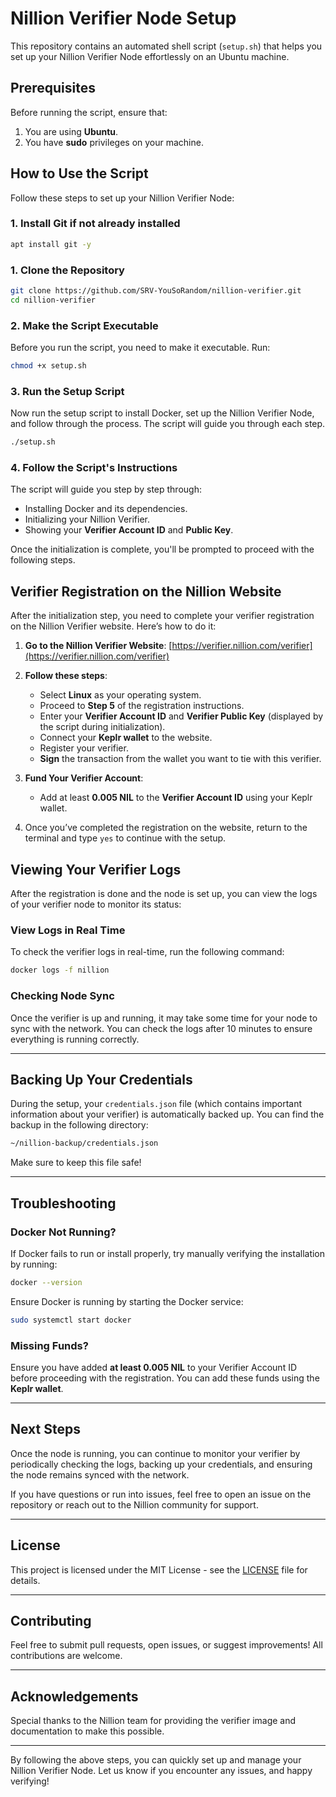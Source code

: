 # Nillion Verifier Node Setup

This repository contains an automated shell script (`setup.sh`) that helps you set up your Nillion Verifier Node effortlessly on an Ubuntu machine.

## Prerequisites

Before running the script, ensure that:

1. You are using **Ubuntu**.
2. You have **sudo** privileges on your machine.

## How to Use the Script

Follow these steps to set up your Nillion Verifier Node:

### 1. Install Git if not already installed

```bash
apt install git -y
```

### 1. Clone the Repository

```bash
git clone https://github.com/SRV-YouSoRandom/nillion-verifier.git
cd nillion-verifier
```

### 2. Make the Script Executable

Before you run the script, you need to make it executable. Run:

```bash
chmod +x setup.sh
```

### 3. Run the Setup Script

Now run the setup script to install Docker, set up the Nillion Verifier Node, and follow through the process. The script will guide you through each step.

```bash
./setup.sh
```

### 4. Follow the Script's Instructions

The script will guide you step by step through:

- Installing Docker and its dependencies.
- Initializing your Nillion Verifier.
- Showing your **Verifier Account ID** and **Public Key**.

Once the initialization is complete, you'll be prompted to proceed with the following steps.

## Verifier Registration on the Nillion Website

After the initialization step, you need to complete your verifier registration on the Nillion Verifier website. Here’s how to do it:

1. **Go to the Nillion Verifier Website**:
   [https://verifier.nillion.com/verifier](https://verifier.nillion.com/verifier)

2. **Follow these steps**:
   - Select **Linux** as your operating system.
   - Proceed to **Step 5** of the registration instructions.
   - Enter your **Verifier Account ID** and **Verifier Public Key** (displayed by the script during initialization).
   - Connect your **Keplr wallet** to the website.
   - Register your verifier.
   - **Sign** the transaction from the wallet you want to tie with this verifier.

3. **Fund Your Verifier Account**:
   - Add at least **0.005 NIL** to the **Verifier Account ID** using your Keplr wallet.

4. Once you’ve completed the registration on the website, return to the terminal and type `yes` to continue with the setup.

## Viewing Your Verifier Logs

After the registration is done and the node is set up, you can view the logs of your verifier node to monitor its status:

### View Logs in Real Time

To check the verifier logs in real-time, run the following command:

```bash
docker logs -f nillion
```

### Checking Node Sync

Once the verifier is up and running, it may take some time for your node to sync with the network. You can check the logs after 10 minutes to ensure everything is running correctly.

---

## Backing Up Your Credentials

During the setup, your `credentials.json` file (which contains important information about your verifier) is automatically backed up. You can find the backup in the following directory:

```bash
~/nillion-backup/credentials.json
```

Make sure to keep this file safe!

---

## Troubleshooting

### Docker Not Running?

If Docker fails to run or install properly, try manually verifying the installation by running:

```bash
docker --version
```

Ensure Docker is running by starting the Docker service:

```bash
sudo systemctl start docker
```

### Missing Funds?

Ensure you have added **at least 0.005 NIL** to your Verifier Account ID before proceeding with the registration. You can add these funds using the **Keplr wallet**.

---

## Next Steps

Once the node is running, you can continue to monitor your verifier by periodically checking the logs, backing up your credentials, and ensuring the node remains synced with the network.

If you have questions or run into issues, feel free to open an issue on the repository or reach out to the Nillion community for support.

---

## License

This project is licensed under the MIT License - see the [LICENSE](LICENSE) file for details.

---

## Contributing

Feel free to submit pull requests, open issues, or suggest improvements! All contributions are welcome.

---

## Acknowledgements

Special thanks to the Nillion team for providing the verifier image and documentation to make this possible.

---

By following the above steps, you can quickly set up and manage your Nillion Verifier Node. Let us know if you encounter any issues, and happy verifying!
